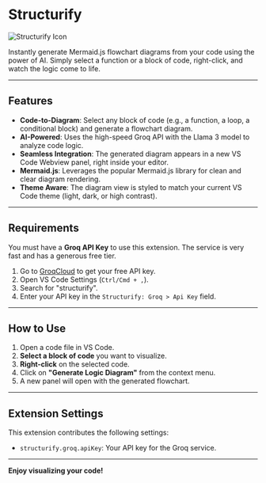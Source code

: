 # Structurify

![Structurify Icon](https://raw.githubusercontent.com/your-repo/structurify/master/assets/icon.png)

Instantly generate Mermaid.js flowchart diagrams from your code using the power of AI. Simply select a function or a block of code, right-click, and watch the logic come to life.

---

## Features

-   **Code-to-Diagram**: Select any block of code (e.g., a function, a loop, a conditional block) and generate a flowchart diagram.
-   **AI-Powered**: Uses the high-speed Groq API with the Llama 3 model to analyze code logic.
-   **Seamless Integration**: The generated diagram appears in a new VS Code Webview panel, right inside your editor.
-   **Mermaid.js**: Leverages the popular Mermaid.js library for clean and clear diagram rendering.
-   **Theme Aware**: The diagram view is styled to match your current VS Code theme (light, dark, or high contrast).



---

## Requirements

You must have a **Groq API Key** to use this extension. The service is very fast and has a generous free tier.

1.  Go to [GroqCloud](https://console.groq.com/keys) to get your free API key.
2.  Open VS Code Settings (`Ctrl/Cmd + ,`).
3.  Search for "structurify".
4.  Enter your API key in the `Structurify: Groq > Api Key` field.

---

## How to Use

1.  Open a code file in VS Code.
2.  **Select a block of code** you want to visualize.
3.  **Right-click** on the selected code.
4.  Click on **"Generate Logic Diagram"** from the context menu.
5.  A new panel will open with the generated flowchart.

---

## Extension Settings

This extension contributes the following settings:

-   `structurify.groq.apiKey`: Your API key for the Groq service.

---

**Enjoy visualizing your code!**